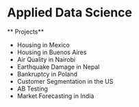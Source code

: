 # Applied Data Science

** Projects**

- Housing in Mexico
- Housing in Buenos Aires
- Air Quality in Nairobi
- Earthquake Damage in Nepal
- Bankruptcy in Poland
- Customer Segmentation in the US
- AB Testing
- Market Forecasting in India